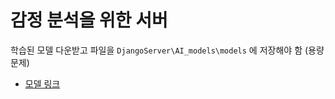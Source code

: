 # 감정 분석을 위한 서버

학습된 모델 다운받고 파일을 `DjangoServer\AI_models\models` 에 저장해야 함 (용량문제)
- [모델 링크](https://drive.google.com/file/d/1r3Mh6zUfkB9RLrJHYGrgX909p5dC5dfu/view?usp=drive_link)
